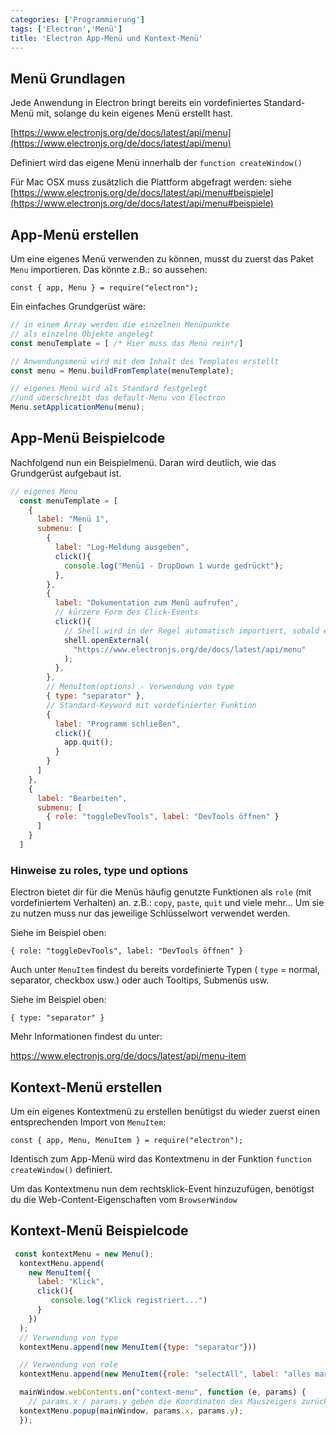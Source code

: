 ```yaml
---
categories: ['Programmierung']
tags: ['Electron','Menü']
title: 'Electron App-Menü und Kontext-Menü'
---
```


## Menü Grundlagen

Jede Anwendung in Electron bringt bereits ein vordefiniertes Standard-Menü mit, solange du kein eigenes Menü erstellt hast.

[https://www.electronjs.org/de/docs/latest/api/menu](https://www.electronjs.org/de/docs/latest/api/menu)

Definiert wird das eigene Menü innerhalb der `function createWindow()`

Für Mac OSX muss zusätzlich die Plattform abgefragt werden: siehe [https://www.electronjs.org/de/docs/latest/api/menu#beispiele](https://www.electronjs.org/de/docs/latest/api/menu#beispiele)

## App-Menü erstellen

Um eine eigenes Menü verwenden zu können, musst du zuerst das Paket `Menu` importieren. Das könnte z.B.: so aussehen:

`const { app, Menu } = require("electron");`

Ein einfaches Grundgerüst wäre:

```javascript
// in einem Array werden die einzelnen Menüpunkte 
// als einzelne Objekte angelegt
const menuTemplate = [ /* Hier muss das Menü rein*/]

// Anwendungsmenü wird mit dem Inhalt des Templates erstellt
const menu = Menu.buildFromTemplate(menuTemplate);

// eigenes Menü wird als Standard festgelegt 
//und überschreibt das default-Menu von Electron
Menu.setApplicationMenu(menu);
```

## App-Menü Beispielcode

Nachfolgend nun ein Beispielmenü. Daran wird deutlich, wie das Grundgerüst aufgebaut ist.

```javascript
// eigenes Menu
  const menuTemplate = [
    {
      label: "Menü 1",
      submenu: [
        {
          label: "Log-Meldung ausgeben",
          click(){
            console.log("Menü1 - DropDown 1 wurde gedrückt");
          },
        },
        {
          label: "Dokumentation zum Menü aufrufen",
          // kürzere Form des Click-Events
          click(){
            // Shell wird in der Regel automatisch importiert, sobald es verwendet wird
            shell.openExternal(
              "https://www.electronjs.org/de/docs/latest/api/menu"
            );
          },
        },
        // MenuItem(options) - Verwendung von type
        { type: "separator" },
        // Standard-Keyword mit vordefinierter Funktion
        {
          label: "Programm schließen",
          click(){
            app.quit();
          }
        }
      ]
    },
    {
      label: "Bearbeiten",
      submenu: [
        { role: "toggleDevTools", label: "DevTools öffnen" }
      ]
    }
  ]
```

### Hinweise zu roles, type und options

Electron bietet dir für die Menüs häufig genutzte Funktionen als `role` (mit vordefiniertem Verhalten) an. z.B.: `copy`, `paste`, `quit` und viele mehr... Um sie zu nutzen muss nur das jeweilige Schlüsselwort verwendet werden.

Siehe im Beispiel oben:

`{ role: "toggleDevTools", label: "DevTools öffnen" }`

Auch unter `MenuItem` findest du bereits vordefinierte Typen ( `type` = normal, separator, checkbox usw.) oder auch Tooltips, Submenüs usw.

Siehe im Beispiel oben:

`{ type: "separator" }`

Mehr Informationen findest du unter:

https://www.electronjs.org/de/docs/latest/api/menu-item

## Kontext-Menü erstellen

Um ein eigenes Kontextmenü zu erstellen benütigst du wieder zuerst einen entsprechenden Import von `MenuItem`:

`const { app, Menu, MenuItem } = require("electron");`

Identisch zum App-Menü wird das Kontextmenu in der Funktion `function createWindow()` definiert.

Um das Kontextmenu nun dem rechtsklick-Event hinzuzufügen, benötigst du die Web-Content-Eigenschaften vom `BrowserWindow`

## Kontext-Menü Beispielcode

```javascript
 const kontextMenu = new Menu();
  kontextMenu.append(
    new MenuItem({
      label: "Klick",
      click(){
         console.log("Klick registriert...") 
      }
    })
  );
  // Verwendung von type
  kontextMenu.append(new MenuItem({type: "separator"}))

  // Verwendung von role
  kontextMenu.append(new MenuItem({role: "selectAll", label: "alles markieren"}))

  mainWindow.webContents.on("context-menu", function (e, params) {
    // params.x / params.y geben die Koordinaten des Mauszeigers zurück
  kontextMenu.popup(mainWindow, params.x, params.y);
  });
```